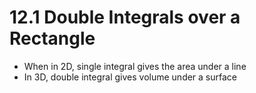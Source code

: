 # 12.1 Double Integrals over a Rectangle
* When in 2D, single integral gives the area under a line
* In 3D, double integral gives volume under a surface
